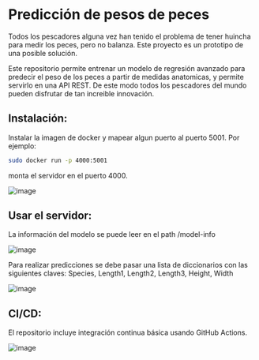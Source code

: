# Predicción de pesos de peces

Todos los pescadores alguna vez han tenido el problema de tener huincha para medir los peces, pero no balanza. Este proyecto es un prototipo de una posible solución.

Este repositorio permite entrenar un modelo de regresión avanzado para predecir el peso de los peces a partir de medidas anatomicas, y permite servirlo en una API REST. De este modo todos los pescadores del mundo pueden disfrutar de tan increible innovación.

## Instalación:

Instalar la imagen de docker y mapear algun puerto al puerto 5001. Por ejemplo:

```bash
sudo docker run -p 4000:5001
```
monta el servidor en el puerto 4000.

![image](./img/docker.png)


## Usar el servidor:

La información del modelo se puede leer en el path /model-info

![image](./img/test_get.png)

Para realizar predicciones se debe pasar una lista de diccionarios con las siguientes claves:
Species, Length1, Length2, Length3, Height, Width

![image](./img/test_post.png)

## CI/CD:

El repositorio incluye integración continua básica usando GitHub Actions. 

![image](./img/actions.png)

